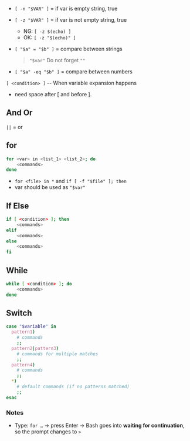 * `[ -n "$VAR" ]` = if var is empty string, true
* `[ -z "$VAR" ]` = if var is not empty string, true
  * NG: `[ -z $(echo) ]`
  * OK: `[ -z "$(echo)" ]`

* `[ "$a" = "$b" ]` = compare between strings
  > `"$var"` Do not forget `""`
* `[ "$a" -eq "$b" ]` = compare between numbers

`[ <condition> ]` -- When variable expansion happens


* need space after [ and before ].

## And Or

`||` = or

## for

```bash
for <var> in <list_1> <list_2>; do
    <commands>
done
```

* `for <file> in *` and  `if [ -f "$file" ]; then`
* var should be used as `"$var"`

## If Else

```bash
if [ <condition> ]; then
    <commands>
elif
    <commands>
else
    <commands>
fi
```

## While
```bash
while [ <condition> ]; do
    <commands>
done
```

## Switch
```bash
case "$variable" in
  pattern1)
    # commands
    ;;
  pattern2|pattern3)
    # commands for multiple matches
    ;;
  pattern4)
    # commands
    ;;
  *)
    # default commands (if no patterns matched)
    ;;
esac
```

### Notes
* Type: `for …` → press Enter
→ Bash goes into **waiting for continuation**, so the prompt changes to `>`
